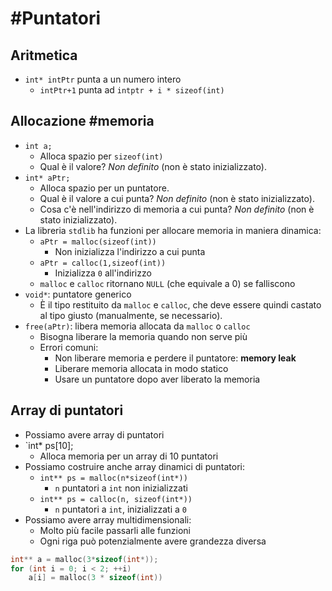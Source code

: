 

# #Puntatori
## Aritmetica
- `int* intPtr` punta a un numero intero
	- `intPtr+1` punta ad `intptr + i * sizeof(int)`

## Allocazione #memoria 
- `int a;`
	- Alloca spazio per `sizeof(int)`
	- Qual è il valore? *Non definito* (non è stato inizializzato).
- `int* aPtr;`
	- Alloca spazio per un puntatore.
	- Qual è il valore a cui punta? *Non definito* (non è stato inizializzato).
	- Cosa c'è nell'indirizzo di memoria a cui punta? *Non definito* (non è stato inizializzato).
- La libreria `stdlib` ha funzioni per allocare memoria in maniera dinamica:
	- `aPtr = malloc(sizeof(int))`
		- Non inizializza l'indirizzo a cui punta
	- `aPtr = calloc(1,sizeof(int))`
		- Inizializza `0` all'indirizzo
	- `malloc` e `calloc` ritornano `NULL` (che equivale a 0) se falliscono
- `void*`: puntatore generico
	- È il tipo restituito da `malloc` e `calloc`, che deve essere quindi castato al tipo giusto (manualmente, se necessario).
- `free(aPtr)`: libera memoria allocata da `malloc` o `calloc`
	- Bisogna liberare la memoria quando non serve più
	- Errori comuni:
		- Non liberare memoria e perdere il puntatore: **memory leak**
		- Liberare memoria allocata in modo statico
		- Usare un puntatore dopo aver liberato la memoria

## Array di puntatori
- Possiamo avere array di puntatori
- `int* ps[10];
	- Alloca memoria per un array di 10 puntatori
- Possiamo costruire anche array dinamici di puntatori:
	- `int** ps = malloc(n*sizeof(int*))`
		- `n` puntatori a `int` non inizializzati
	- `int** ps = calloc(n, sizeof(int*))`
		- `n` puntatori a `int`, inizializzati a `0`
- Possiamo avere array multidimensionali:
	- Molto più facile passarli alle funzioni
	- Ogni riga può potenzialmente avere grandezza diversa
```c
int** a = malloc(3*sizeof(int*));
for (int i = 0; i < 2; ++i)
	a[i] = malloc(3 * sizeof(int))
```
